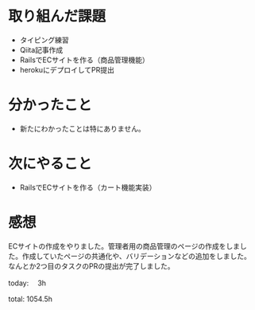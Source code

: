 #  取り組んだ課題
- タイピング練習
- Qiita記事作成
- RailsでECサイトを作る（商品管理機能）
- herokuにデプロイしてPR提出

# 分かったこと
- 新たにわかったことは特にありません。

# 次にやること
- RailsでECサイトを作る（カート機能実装）


# 感想
ECサイトの作成をやりました。管理者用の商品管理のページの作成をしました。作成していたページの共通化や、バリデーションなどの追加をしました。
なんとか2つ目のタスクのPRの提出が完了しました。

today: 　3h

total: 1054.5h
